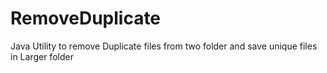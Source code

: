 # RemoveDuplicate
Java Utility to remove Duplicate files from two folder and save unique files in Larger folder
